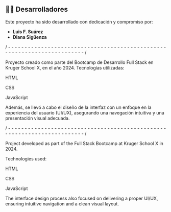 ## 👨‍💻 Desarrolladores

Este proyecto ha sido desarrollado con dedicación y compromiso por:

- **Luis F. Suárez** 
- **Diana Sigüenza**

/ - - - - - - - - - - - - - - - - - - - - - - - - - - - - - - - - - - - - - - - - - - - - - - - - - - - - - - - - - - - - - - - - - - - - - - - - /

Proyecto creado como parte del Bootcamp de Desarrollo Full Stack en Kruger School X, en el año 2024.
Tecnologías utilizadas:

HTML

CSS

JavaScript

Además, se llevó a cabo el diseño de la interfaz con un enfoque en la experiencia del usuario (UI/UX), asegurando una navegación intuitiva y una presentación visual adecuada.

/ - - - - - - - - - - - - - - - - - - - - - - - - - - - - - - - - - - - - - - - - - - - - - - - - - - - - - - - - - - - - - - - - - - - - - - - - /

Project developed as part of the Full Stack Bootcamp at Kruger School X in 2024.

Technologies used:

HTML

CSS

JavaScript

The interface design process also focused on delivering a proper UI/UX, ensuring intuitive navigation and a clean visual layout.
